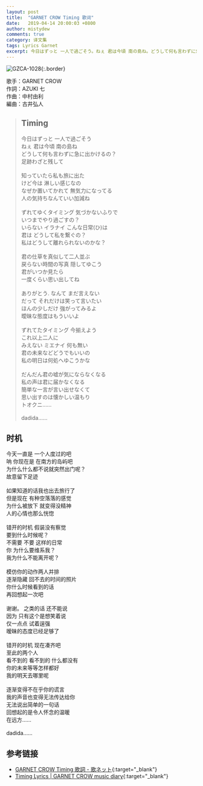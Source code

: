 ```yaml
---
layout: post
title:  "GARNET CROW Timing 歌词"
date:   2019-04-14 20:00:03 +0800
author: mistydew
comments: true
category: 译文集
tags: Lyrics Garnet
excerpt: 今日はずっと 一人で過ごそう。ねぇ 君は今頃 南の島ね。どうして何も言わずに急に出かけるの？足跡わざと残して。
---
```

![GZCA-1028](https://crowsub.github.io/images/discography/single/GZCA-1028.jpg){:.border}

歌手：GARNET CROW<br>
作詞：AZUKI 七<br>
作曲：中村由利<br>
編曲：古井弘人

<blockquote class="lyric-original">
  <h2>Timing</h2>
  <p>
    今日はずっと 一人で過ごそう<br>
    ねぇ 君は今頃 南の島ね<br>
    どうして何も言わずに急に出かけるの？<br>
    足跡わざと残して<br>
    <br>
    知っていたら私も旅に出た<br>
    けど今は 淋しい感じなの<br>
    なぜか置いてかれて 無気力になってる<br>
    人の気持ちなんていい加減ね<br>
    <br>
    ずれてゆくタイミング 気づかないふりで<br>
    いつまでやり過ごすの？<br>
    いらない イラナイ こんな日常(ひ)は<br>
    君は どうして私を繋ぐの？<br>
    私はどうして離れられないのかな？<br>
    <br>
    君の仕草を真似して二人並ぶ<br>
    戻らない時間の写真 隠してゆこう<br>
    君がいつか見たら<br>
    一度くらい思い出してね<br>
    <br>
    ありがとう. なんて まだ言えない<br>
    だって それだけは笑って言いたい<br>
    ほんの少しだけ 強がってみるよ<br>
    曖昧な態度はもういいよ<br>
    <br>
    ずれてたタイミング 今揃えよう<br>
    これ以上二人に<br>
    みえない ミエナイ 何も無い<br>
    君の未来などどうでもいいの<br>
    私の明日は何処へゆこうかな<br>
    <br>
    だんだん君の嘘が気にならなくなる<br>
    私の声は君に届かなくなる<br>
    簡単な一言が言い出せなくて<br>
    思い出すのは懐かしい温もり<br>
    トオクニ……<br>
    <br>
    dadida......
  </p>
</blockquote>

<div class="lyric-translation">
  <h2>时机</h2>
  <p>
    今天一直是 一个人度过的吧<br>
    呐 你现在是 在南方的岛屿吧<br>
    为什么什么都不说就突然出门呢？<br>
    故意留下足迹<br>
    <br>
    如果知道的话我也出去旅行了<br>
    但是现在 有种空落落的感觉<br>
    为什么被放下 就变得没精神<br>
    人的心情也那么恍惚<br>
    <br>
    错开的时机 假装没有察觉<br>
    要到什么时候呢？<br>
    不需要 不要 这样的日常<br>
    你 为什么要维系我？<br>
    我为什么不能离开呢？<br>
    <br>
    模仿你的动作两人并排<br>
    逐渐隐藏 回不去的时间的照片<br>
    你什么时候看到的话<br>
    再回想起一次吧<br>
    <br>
    谢谢。 之类的话 还不能说<br>
    因为 只有这个是想笑着说<br>
    仅一点点 试着逞强<br>
    暧昧的态度已经足够了<br>
    <br>
    错开的时机 现在凑齐吧<br>
    至此的两个人<br>
    看不到的 看不到的 什么都没有<br>
    你的未来等等怎样都好<br>
    我的明天去哪里呢<br>
    <br>
    逐渐变得不在乎你的谎言<br>
    我的声音也变得无法传达给你<br>
    无法说出简单的一句话<br>
    回想起的是令人怀念的温暖<br>
    在远方……<br>
    <br>
    dadida......
  </p>
</div>

## 参考链接

* [GARNET CROW Timing 歌詞 - 歌ネット](https://www.uta-net.com/song/20124/){:target="_blank"}
* [Timing Lyrics \| GARNET CROW music diary](https://crowsub.github.io/lyrics/original/Timing.html){:target="_blank"}
